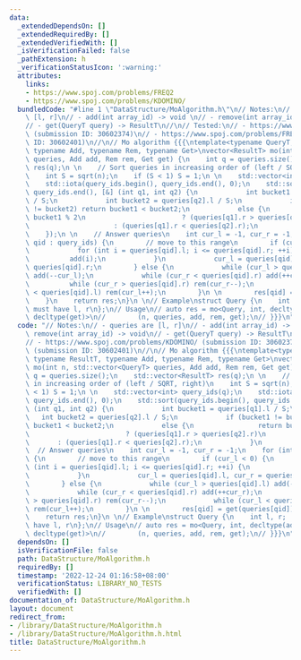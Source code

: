 ```yaml
---
data:
  _extendedDependsOn: []
  _extendedRequiredBy: []
  _extendedVerifiedWith: []
  _isVerificationFailed: false
  _pathExtension: h
  _verificationStatusIcon: ':warning:'
  attributes:
    links:
    - https://www.spoj.com/problems/FREQ2
    - https://www.spoj.com/problems/KDOMINO/
  bundledCode: "#line 1 \"DataStructure/MoAlgorithm.h\"\n// Notes:\n// - queries are\
    \ [l, r]\n// - add(int array_id) -> void \n// - remove(int array_id) -> void\n\
    // - get(QueryT query) -> ResultT\n//\n// Tested:\n// - https://www.spoj.com/problems/KDOMINO/\
    \ (submission ID: 30602374)\n// - https://www.spoj.com/problems/FREQ2 (submission\
    \ ID: 30602401)\n//\n// Mo algorithm {{{\ntemplate<typename QueryT, typename ResultT,\
    \ typename Add, typename Rem, typename Get>\nvector<ResultT> mo(int n, std::vector<QueryT>\
    \ queries, Add add, Rem rem, Get get) {\n    int q = queries.size();\n    std::vector<ResultT>\
    \ res(q);\n \n    // Sort queries in increasing order of (left / SQRT, right)\n\
    \    int S = sqrt(n);\n    if (S < 1) S = 1;\n \n    std::vector<int> query_ids(q);\n\
    \    std::iota(query_ids.begin(), query_ids.end(), 0);\n    std::sort(query_ids.begin(),\
    \ query_ids.end(), [&] (int q1, int q2) {\n            int bucket1 = queries[q1].l\
    \ / S;\n            int bucket2 = queries[q2].l / S;\n            if (bucket1\
    \ != bucket2) return bucket1 < bucket2;\n            else {\n                return\
    \ bucket1 % 2\n                        ? (queries[q1].r > queries[q2].r)\n   \
    \                     : (queries[q1].r < queries[q2].r);\n            }\n    \
    \    });\n \n    // Answer queries\n    int cur_l = -1, cur_r = -1;\n    for (int\
    \ qid : query_ids) {\n        // move to this range\n        if (cur_l < 0) {\n\
    \            for (int i = queries[qid].l; i <= queries[qid].r; ++i) {\n      \
    \          add(i);\n            }\n            cur_l = queries[qid].l, cur_r =\
    \ queries[qid].r;\n        } else {\n            while (cur_l > queries[qid].l)\
    \ add(--cur_l);\n            while (cur_r < queries[qid].r) add(++cur_r);\n  \
    \          while (cur_r > queries[qid].r) rem(cur_r--);\n            while (cur_l\
    \ < queries[qid].l) rem(cur_l++);\n        }\n \n        res[qid] = get(queries[qid]);\n\
    \    }\n    return res;\n}\n \n// Example\nstruct Query {\n    int l, r;  // QueryT\
    \ must have l, r\n};\n// Usage\n// auto res = mo<Query, int, decltype(add), decltype(rem),\
    \ decltype(get)>\n//        (n, queries, add, rem, get);\n// }}}\n"
  code: "// Notes:\n// - queries are [l, r]\n// - add(int array_id) -> void \n// -\
    \ remove(int array_id) -> void\n// - get(QueryT query) -> ResultT\n//\n// Tested:\n\
    // - https://www.spoj.com/problems/KDOMINO/ (submission ID: 30602374)\n// - https://www.spoj.com/problems/FREQ2\
    \ (submission ID: 30602401)\n//\n// Mo algorithm {{{\ntemplate<typename QueryT,\
    \ typename ResultT, typename Add, typename Rem, typename Get>\nvector<ResultT>\
    \ mo(int n, std::vector<QueryT> queries, Add add, Rem rem, Get get) {\n    int\
    \ q = queries.size();\n    std::vector<ResultT> res(q);\n \n    // Sort queries\
    \ in increasing order of (left / SQRT, right)\n    int S = sqrt(n);\n    if (S\
    \ < 1) S = 1;\n \n    std::vector<int> query_ids(q);\n    std::iota(query_ids.begin(),\
    \ query_ids.end(), 0);\n    std::sort(query_ids.begin(), query_ids.end(), [&]\
    \ (int q1, int q2) {\n            int bucket1 = queries[q1].l / S;\n         \
    \   int bucket2 = queries[q2].l / S;\n            if (bucket1 != bucket2) return\
    \ bucket1 < bucket2;\n            else {\n                return bucket1 % 2\n\
    \                        ? (queries[q1].r > queries[q2].r)\n                 \
    \       : (queries[q1].r < queries[q2].r);\n            }\n        });\n \n  \
    \  // Answer queries\n    int cur_l = -1, cur_r = -1;\n    for (int qid : query_ids)\
    \ {\n        // move to this range\n        if (cur_l < 0) {\n            for\
    \ (int i = queries[qid].l; i <= queries[qid].r; ++i) {\n                add(i);\n\
    \            }\n            cur_l = queries[qid].l, cur_r = queries[qid].r;\n\
    \        } else {\n            while (cur_l > queries[qid].l) add(--cur_l);\n\
    \            while (cur_r < queries[qid].r) add(++cur_r);\n            while (cur_r\
    \ > queries[qid].r) rem(cur_r--);\n            while (cur_l < queries[qid].l)\
    \ rem(cur_l++);\n        }\n \n        res[qid] = get(queries[qid]);\n    }\n\
    \    return res;\n}\n \n// Example\nstruct Query {\n    int l, r;  // QueryT must\
    \ have l, r\n};\n// Usage\n// auto res = mo<Query, int, decltype(add), decltype(rem),\
    \ decltype(get)>\n//        (n, queries, add, rem, get);\n// }}}\n"
  dependsOn: []
  isVerificationFile: false
  path: DataStructure/MoAlgorithm.h
  requiredBy: []
  timestamp: '2022-12-24 01:16:58+08:00'
  verificationStatus: LIBRARY_NO_TESTS
  verifiedWith: []
documentation_of: DataStructure/MoAlgorithm.h
layout: document
redirect_from:
- /library/DataStructure/MoAlgorithm.h
- /library/DataStructure/MoAlgorithm.h.html
title: DataStructure/MoAlgorithm.h
---
```


